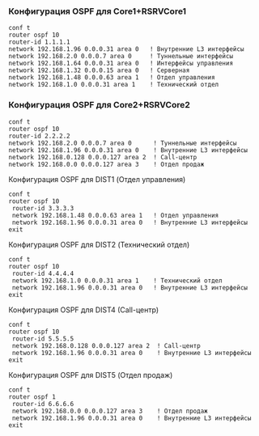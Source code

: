 ### Конфигурация OSPF для Core1+RSRVCore1
~~~
conf t
router ospf 10
router-id 1.1.1.1
network 192.168.1.96 0.0.0.31 area 0   ! Внутренние L3 интерфейсы
network 192.168.2.0 0.0.0.7 area 0     ! Туннельные интерфейсы
network 192.168.1.64 0.0.0.31 area 0   ! Интерфейсы управления
network 192.168.1.32 0.0.0.15 area 0   ! Серверная
network 192.168.1.48 0.0.0.63 area 1   ! Отдел управления
network 192.168.1.0 0.0.0.31 area 1    ! Технический отдел
~~~
### Конфигурация OSPF для Core2+RSRVCore2
~~~
conf t
router ospf 10
router-id 2.2.2.2
network 192.168.2.0 0.0.0.7 area 0      ! Туннельные интерфейсы
network 192.168.1.96 0.0.0.31 area 0    ! Внутренние L3 интерфейсы
network 192.168.0.128 0.0.0.127 area 2  ! Call-центр
network 192.168.0.0 0.0.0.127 area 3    ! Отдел продаж
~~~

Конфигурация OSPF для DIST1 (Отдел управления)
~~~
conf t
router ospf 10
 router-id 3.3.3.3
 network 192.168.1.48 0.0.0.63 area 1   ! Отдел управления
 network 192.168.1.96 0.0.0.31 area 0   ! Внутренние L3 интерфейсы
exit
~~~

Конфигурация OSPF для DIST2 (Технический отдел)
~~~
conf t
router ospf 10
 router-id 4.4.4.4
 network 192.168.1.0 0.0.0.31 area 1    ! Технический отдел
 network 192.168.1.96 0.0.0.31 area 0   ! Внутренние L3 интерфейсы
exit
~~~
Конфигурация OSPF для DIST4 (Call-центр)
~~~
conf t
router ospf 10
 router-id 5.5.5.5
 network 192.168.0.128 0.0.0.127 area 2  ! Call-центр
 network 192.168.1.96 0.0.0.31 area 0    ! Внутренние L3 интерфейсы
exit
~~~

Конфигурация OSPF для DIST5 (Отдел продаж)
~~~
conf t
router ospf 1
 router-id 6.6.6.6
 network 192.168.0.0 0.0.0.127 area 3    ! Отдел продаж
 network 192.168.1.96 0.0.0.31 area 0    ! Внутренние L3 интерфейсы
exit
~~~
